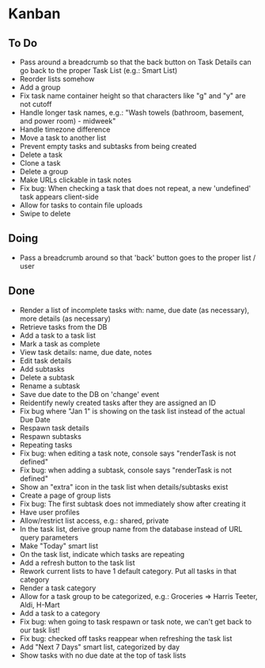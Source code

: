 # Kanban

## To Do
- Pass around a breadcrumb so that the back button on Task Details can go back to the proper Task List (e.g.: Smart List)
- Reorder lists somehow
- Add a group
- Fix task name container height so that characters like "g" and "y" are not cutoff
- Handle longer task names, e.g.: "Wash towels (bathroom, basement, and power room) - midweek"
- Handle timezone difference
- Move a task to another list
- Prevent empty tasks and subtasks from being created
- Delete a task
- Clone a task
- Delete a group
- Make URLs clickable in task notes
- Fix bug: When checking a task that does not repeat, a new 'undefined' task appears client-side
- Allow for tasks to contain file uploads
- Swipe to delete

## Doing
- Pass a breadcrumb around so that 'back' button goes to the proper list / user 

## Done
- Render a list of incomplete tasks with: name, due date (as necessary), more details (as necessary)
- Retrieve tasks from the DB
- Add a task to a task list
- Mark a task as complete
- View task details: name, due date, notes
- Edit task details
- Add subtasks
- Delete a subtask
- Rename a subtask
- Save due date to the DB on 'change' event
- Reidentify newly created tasks after they are assigned an ID
- Fix bug where "Jan 1" is showing on the task list instead of the actual Due Date
- Respawn task details
- Respawn subtasks
- Repeating tasks
- Fix bug: when editing a task note, console says "renderTask is not defined"
- Fix bug: when adding a subtask, console says "renderTask is not defined"
- Show an "extra" icon in the task list when details/subtasks exist
- Create a page of group lists
- Fix bug: The first subtask does not immediately show after creating it 
- Have user profiles
- Allow/restrict list access, e.g.: shared, private
- In the task list, derive group name from the database instead of URL query parameters
- Make "Today" smart list
- On the task list, indicate which tasks are repeating
- Add a refresh button to the task list
- Rework current lists to have 1 default category. Put all tasks in that category
- Render a task category
- Allow for a task group to be categorized, e.g.: Groceries => Harris Teeter, Aldi, H-Mart
- Add a task to a category
- Fix bug: when going to task respawn or task note, we can't get back to our task list!
- Fix bug: checked off tasks reappear when refreshing the task list
- Add "Next 7 Days" smart list, categorized by day
- Show tasks with no due date at the top of task lists
